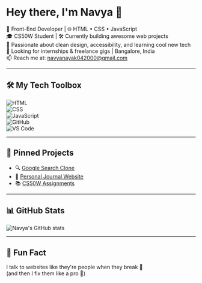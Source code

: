 # Hey there, I'm Navya 👋

🎯 Front-End Developer | 🌐 HTML • CSS • JavaScript  
🎓 CS50W Student | 🛠️ Currently building awesome web projects  
🌸 Passionate about clean design, accessibility, and learning cool new tech  
💼 Looking for internships & freelance gigs | Bangalore, India  
📫 Reach me at: navyanayak042000@gmail.com

---

## 🛠️ My Tech Toolbox  
![HTML](https://img.shields.io/badge/-HTML5-E34F26?logo=html5&logoColor=white&style=flat)  
![CSS](https://img.shields.io/badge/-CSS3-1572B6?logo=css3&logoColor=white&style=flat)  
![JavaScript](https://img.shields.io/badge/-JavaScript-F7DF1E?logo=javascript&logoColor=black&style=flat)  
![GitHub](https://img.shields.io/badge/-GitHub-181717?logo=github&logoColor=white&style=flat)  
![VS Code](https://img.shields.io/badge/-VS%20Code-007ACC?logo=visual-studio-code&logoColor=white&style=flat)

---

## 📌 Pinned Projects
- 🔍 [Google Search Clone](https://github.com/Navya48/project0)
- 🌼 [Personal Journal Website](#)  
- 📚 [CS50W Assignments](#) 

---

## 📊 GitHub Stats
![Navya's GitHub stats](https://github-readme-stats.vercel.app/api?username=Navya48&show_icons=true&theme=radical)

---

## 💬 Fun Fact
I talk to websites like they're people when they break 😤  
(and then I fix them like a pro 💅)



<!--
**Navya48/Navya48** is a ✨ _special_ ✨ repository because its `README.md` (this file) appears on your GitHub profile.

Here are some ideas to get you started:

- 🔭 I’m currently working on ...
- 🌱 I’m currently learning ...
- 👯 I’m looking to collaborate on ...
- 🤔 I’m looking for help with ...
- 💬 Ask me about ...
- 📫 How to reach me: ...
- 😄 Pronouns: ...
- ⚡ Fun fact: ...
-->
